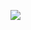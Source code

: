 <a href="https://codeclimate.com/github/tusia95/frontend-project-lvl1/maintainability"><img src="https://api.codeclimate.com/v1/badges/41d3a00f3699528e9207/maintainability" /></a>
